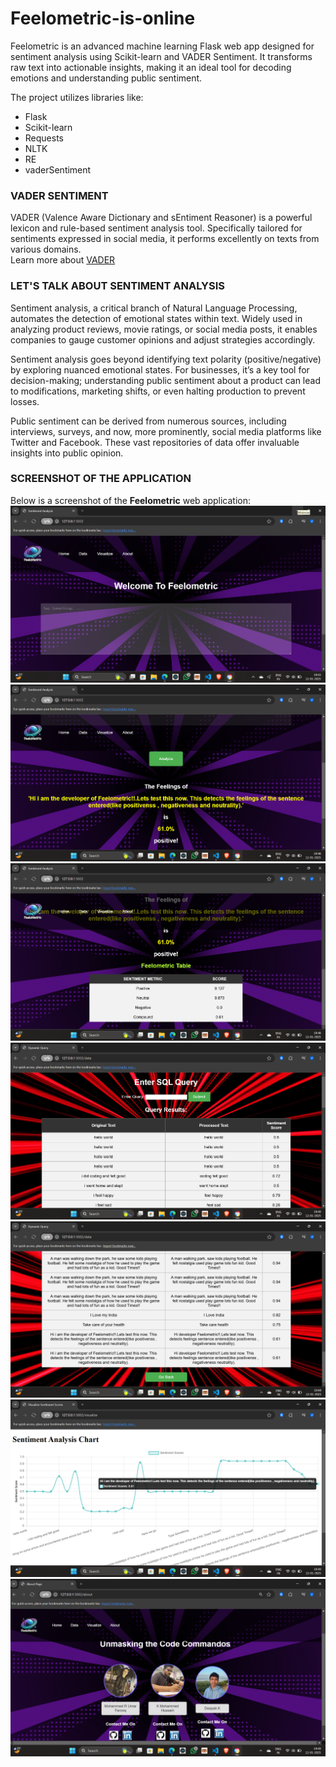 # Feelometric-is-online  
Feelometric is an advanced machine learning Flask web app designed for sentiment analysis using Scikit-learn and VADER Sentiment. It transforms raw text into actionable insights, making it an ideal tool for decoding emotions and understanding public sentiment.  

The project utilizes libraries like:  
- Flask  
- Scikit-learn  
- Requests  
- NLTK  
- RE  
- vaderSentiment  

### VADER SENTIMENT  
VADER (Valence Aware Dictionary and sEntiment Reasoner) is a powerful lexicon and rule-based sentiment analysis tool. Specifically tailored for sentiments expressed in social media, it performs excellently on texts from various domains.  
Learn more about [VADER](https://pypi.org/project/vaderSentiment/)  

### LET'S TALK ABOUT SENTIMENT ANALYSIS  
Sentiment analysis, a critical branch of Natural Language Processing, automates the detection of emotional states within text. Widely used in analyzing product reviews, movie ratings, or social media posts, it enables companies to gauge customer opinions and adjust strategies accordingly.  

Sentiment analysis goes beyond identifying text polarity (positive/negative) by exploring nuanced emotional states. For businesses, it’s a key tool for decision-making; understanding public sentiment about a product can lead to modifications, marketing shifts, or even halting production to prevent losses.  

Public sentiment can be derived from numerous sources, including interviews, surveys, and now, more prominently, social media platforms like Twitter and Facebook. These vast repositories of data offer invaluable insights into public opinion.  


### SCREENSHOT OF THE APPLICATION  
Below is a screenshot of the **Feelometric** web application:  
![ScreenShot](./ScreenShot)
![ScreenShot](./ScreenShot1)
![ScreenShot](./ScreenShot2)
![ScreenShot](./ScreenShot3)
![ScreenShot](./ScreenShot4)
![ScreenShot](./ScreenShot5)
![ScreenShot](./ScreenShot6)

